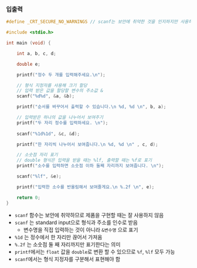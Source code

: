 ### 입출력
```c
#define _CRT_SECURE_NO_WARNINGS // scanf는 보안에 취약한 것을 인지하지만 사용하겠다는 문구

#include <stdio.h>

int main (void) {

    int a, b, c, d;

    double e;

    printf("정수 두 개를 입력해주세요.\n");

    // 형식 지정자를 사용해 크기 할당
    // 입력 받은 값을 할당할 변수의 주소값 &
    scanf("%d%d", &a, &b);

    printf("순서를 바꾸어서 출력할 수 있습니다.\n %d, %d \n", b, a);

    // 입력받은 하나의 값을 나누어서 보여주기
    printf("두 자리 정수를 입력하세요. \n");
    
    scanf("%1d%1d", &c, &d);

    printf("한 자리씩 나누어서 보여줍니다.\n %d, %d \n" , c, d);

    // 소숫점 자리 표기
    // double 형식은 입력을 받을 때는 %lf, 출력할 때는 %f로 표기
    printf("소수를 입력하면 소숫점 이하 둘째 자리까지 보여줍니다. \n");

    scanf("%lf", &e);

    printf("입력한 소수를 반올림해서 보여줄게요.\n %.2f \n", e);

    return 0;
}
```

- `scanf` 함수는 보안에 취약하므로 제품을 구현할 때는 잘 사용하지 않음
- `scanf` 는 standard input으로 형식과 주소를 인수로 받음
  - 변수명을 직접 입력하는 것이 아니라 `&변수명` 으로 표기
- `%1d` 는 정수에서 한 자리만 끊어서 가져옴
- `%.2f` 는 소숫점 둘 째 자리까지만 표기한다는 의미
- `printf`에서는 `float` 값을 `double`로 변환 할 수 있으므로 `%f`, `%lf` 모두 가능
- `scanf`에서는 형식 지정자를 구분해서 표현해야 함